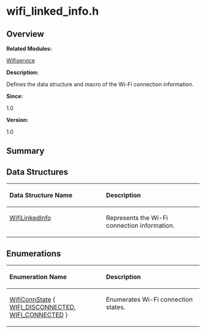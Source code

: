 # wifi\_linked\_info.h<a name="EN-US_TOPIC_0000001055195062"></a>

## **Overview**<a name="section1294611879191854"></a>

**Related Modules:**

[Wifiservice](wifiservice.md)

**Description:**

Defines the data structure and macro of the Wi-Fi connection information. 

**Since:**

1.0

**Version:**

1.0

## **Summary**<a name="section1194864948191854"></a>

## Data Structures<a name="nested-classes"></a>

<a name="table478084491191854"></a>
<table><thead align="left"><tr id="row794335699191854"><th class="cellrowborder" valign="top" width="50%" id="mcps1.1.3.1.1"><p id="p1915560648191854"><a name="p1915560648191854"></a><a name="p1915560648191854"></a>Data Structure Name</p>
</th>
<th class="cellrowborder" valign="top" width="50%" id="mcps1.1.3.1.2"><p id="p513857072191854"><a name="p513857072191854"></a><a name="p513857072191854"></a>Description</p>
</th>
</tr>
</thead>
<tbody><tr id="row49499111191854"><td class="cellrowborder" valign="top" width="50%" headers="mcps1.1.3.1.1 "><p id="p463016242191854"><a name="p463016242191854"></a><a name="p463016242191854"></a><a href="wifilinkedinfo.md">WifiLinkedInfo</a></p>
</td>
<td class="cellrowborder" valign="top" width="50%" headers="mcps1.1.3.1.2 "><p id="p665439651191854"><a name="p665439651191854"></a><a name="p665439651191854"></a>Represents the Wi-Fi connection information. </p>
</td>
</tr>
</tbody>
</table>

## Enumerations<a name="enum-members"></a>

<a name="table2097363105191854"></a>
<table><thead align="left"><tr id="row1231713098191854"><th class="cellrowborder" valign="top" width="50%" id="mcps1.1.3.1.1"><p id="p1357175660191854"><a name="p1357175660191854"></a><a name="p1357175660191854"></a>Enumeration Name</p>
</th>
<th class="cellrowborder" valign="top" width="50%" id="mcps1.1.3.1.2"><p id="p919058637191854"><a name="p919058637191854"></a><a name="p919058637191854"></a>Description</p>
</th>
</tr>
</thead>
<tbody><tr id="row213180654191854"><td class="cellrowborder" valign="top" width="50%" headers="mcps1.1.3.1.1 "><p id="p911688314191854"><a name="p911688314191854"></a><a name="p911688314191854"></a><a href="wifiservice.md#ga970b7d5373775b1c7f3b31074bae50e1">WifiConnState</a> { <a href="wifiservice.md#gga970b7d5373775b1c7f3b31074bae50e1ad5eea4330187ea7e6e389f00a75172dd">WIFI_DISCONNECTED</a>, <a href="wifiservice.md#gga970b7d5373775b1c7f3b31074bae50e1a7dff20e13d4cccaafe8f5976194ca3c3">WIFI_CONNECTED</a> }</p>
</td>
<td class="cellrowborder" valign="top" width="50%" headers="mcps1.1.3.1.2 "><p id="p1731156467191854"><a name="p1731156467191854"></a><a name="p1731156467191854"></a>Enumerates Wi-Fi connection states. </p>
</td>
</tr>
</tbody>
</table>

